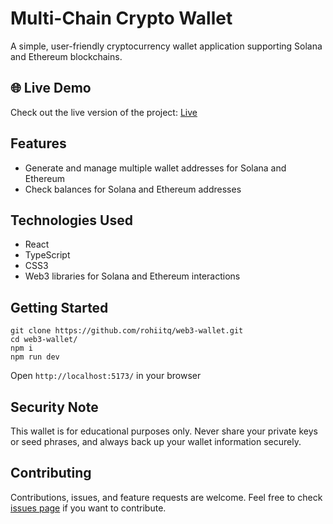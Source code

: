 # Multi-Chain Crypto Wallet

A simple, user-friendly cryptocurrency wallet application supporting Solana and Ethereum blockchains.

## 🌐 Live Demo

Check out the live version of the project: [Live](https://wallet.devrohit.tech/)

## Features

- Generate and manage multiple wallet addresses for Solana and Ethereum
- Check balances for Solana and Ethereum addresses

## Technologies Used

- React
- TypeScript
- CSS3
- Web3 libraries for Solana and Ethereum interactions

## Getting Started
```
git clone https://github.com/rohiitq/web3-wallet.git
cd web3-wallet/
npm i
npm run dev
```
Open `http://localhost:5173/` in your browser

## Security Note

This wallet is for educational purposes only. Never share your private keys or seed phrases, and always back up your wallet information securely.

## Contributing

Contributions, issues, and feature requests are welcome. Feel free to check [issues page](https://github.com/rohiitq/web3-wallet/issues) if you want to contribute.
